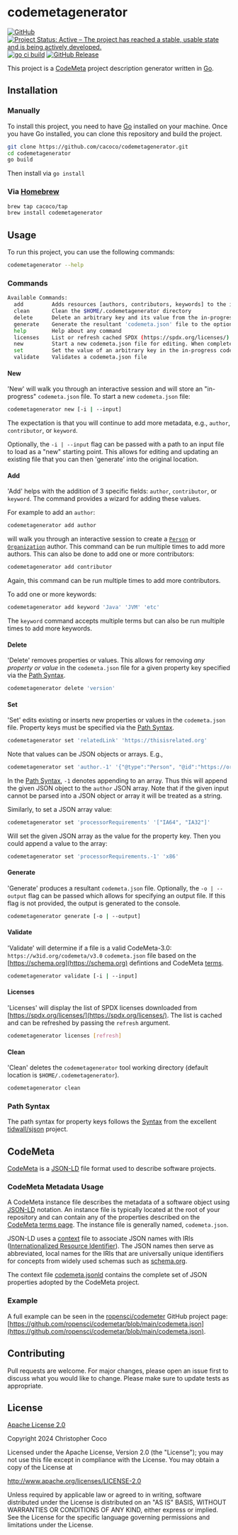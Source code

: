 # codemetagenerator

[![GitHub](https://img.shields.io/github/license/cacoco/codemetagenerator)](https://github.com/cacoco/codemetagenerator/blob/main/LICENSE) [![Project Status: Active – The project has reached a stable, usable state and is being actively developed.](https://www.repostatus.org/badges/latest/active.svg)](https://www.repostatus.org/#active) [![go ci build](https://github.com/cacoco/codemetagenerator/actions/workflows/ci.yaml/badge.svg)](https://github.com/cacoco/codemetagenerator/actions/workflows/ci.yaml) [![GitHub Release](https://img.shields.io/github/release/cacoco/codemetagenerator?style=flat)](https://github.com/cacoco/codemetagenerator/releases/latest)

This project is a [CodeMeta](https://codemeta.github.io/) project description generator written in [Go](https://go.dev/).

## Installation

### Manually
To install this project, you need to have [Go](https://go.dev/) installed on your machine. Once you have Go installed, you can clone this repository and build the project.

```bash
git clone https://github.com/cacoco/codemetagenerator.git
cd codemetagenerator
go build
```

Then install via `go install`

### Via [Homebrew](https://brew.sh/)

```bash
brew tap cacoco/tap
brew install codemetagenerator
```

## Usage
To run this project, you can use the following commands:

```bash 
codemetagenerator --help
```

### Commands
```bash
Available Commands:
  add         Adds resources [authors, contributors, keywords] to the in-progress codemeta.json file
  clean       Clean the $HOME/.codemetagenerator directory
  delete      Delete an arbitrary key and its value from the in-progress codemeta.json file
  generate    Generate the resultant 'codemeta.json' file to the optional output file or to the console
  help        Help about any command
  licenses    List or refresh cached SPDX (https://spdx.org/licenses/) license IDs
  new         Start a new codemeta.json file for editing. When complete, run "codemetagenerator generate" to generate the resultant 'codemeta.json' file
  set         Set the value of an arbitrary key in the in-progress codemeta.json file
  validate    Validates a codemeta.json file
```

#### New
'New' will walk you through an interactive session and will store an "in-progress" `codemeta.json` file. To start a new `codemeta.json` file:

```bash
codemetagenerator new [-i | --input]
```

The expectation is that you will continue to add more metadata, e.g., `author`, `contributor`, or `keyword`. 

Optionally, the `-i | --input` flag can be passed with a path to an input file to load as a "new" starting point. This allows for editing and updating an existing file that you can then 'generate' into the original location.

#### Add
'Add' helps with the addition of 3 specific fields: `author`, `contributor`, or `keyword`. The command provides a wizard for adding these values. 

For example to add an `author`:

```bash
codemetagenerator add author
```

will walk you through an interactive session to create a [`Person`](https://schema.org/Person) or [`Organization`](https://schema.org/Organization) author. This command can be run multiple times to add more authors. This can also be done to add one or more contributors:

```bash
codemetagenerator add contributor
```

Again, this command can be run multiple times to add more contributors.

To add one or more keywords:

```bash
codemetagenerator add keyword 'Java' 'JVM' 'etc'
```

The `keyword` command accepts multiple terms but can also be run multiple times to add more keywords.

#### Delete
'Delete' removes properties or values. This allows for removing *any property or value* in the `codemeta.json` file for a given property key specified via the [Path Syntax](#path-syntax).

```bash
codemetagenerator delete 'version'
```

#### Set
'Set' edits existing or inserts new properties or values in the `codemeta.json` file. Property keys must be specified via the [Path Syntax](#path-syntax).

```bash
codemetagenerator set 'relatedLink' 'https://thisisrelated.org'
```

Note that values can be JSON objects or arrays. E.g., 

```bash
codemetagenerator set 'author.-1' '{"@type":"Person", "@id":"https://orcid.org/0000-0000-1642-999Y", "givenName":"Alice", "familyName":"Smith", "email":"asmith@person.org"}'
```

In the [Path Syntax](#path-syntax), `-1` denotes appending to an array. Thus this will append the given JSON object to the `author` JSON array. Note that if the given input cannot be parsed into a JSON object or array it will be treated as a string.

Similarly, to set a JSON array value: 

```bash
codemetagenerator set 'processorRequirements' '["IA64", "IA32"]'
```

Will set the given JSON array as the value for the property key. Then you could append a value to the array:

```bash
codemetagenerator set 'processorRequirements.-1' 'x86'  
```

#### Generate
'Generate' produces a resultant `codemeta.json` file. Optionally, the `-o | --output` flag can be passed which allows for specifying an output file. If this flag is not provided, the output is generated to the console.

```bash
codemetagenerator generate [-o | --output]
```

#### Validate
'Validate' will determine if a file is a valid CodeMeta-3.0: `https://w3id.org/codemeta/v3.0` `codemeta.json` file based on the [https://schema.org](https://schema.org) defintions and CodeMeta [terms](https://codemeta.github.io/terms/).

```bash
codemetagenerator validate [-i | --input]
```

#### Licenses
'Licenses' will display the list of SPDX licenses downloaded from [https://spdx.org/licenses/](https://spdx.org/licenses/). The list is cached and can be refreshed by passing the `refresh` argument.

```bash
codemetagenerator licenses [refresh]
```

#### Clean
'Clean' deletes the `codemetagenerator` tool working directory (default location is `$HOME/.codemetagenerator`).

```bash
codemetagenerator clean
```

### Path Syntax
The path syntax for property keys follows the [Syntax](https://github.com/tidwall/sjson?tab=readme-ov-file#path-syntax) from the excellent [tidwall/sjson](https://github.com/tidwall/sjson) project.


## CodeMeta
[CodeMeta](https://codemeta.github.io) is a [JSON-LD](https://json-ld.org/) file format used to describe software projects.

### CodeMeta Metadata Usage

A CodeMeta instance file describes the metadata of a software object using [JSON-LD](https://json-ld.org/) notation. An instance file is typically located at the root of your repository and can contain any of the properties described on the [CodeMeta terms page](https://codemeta.github.io/terms/). The instance file is generally named, `codemeta.json`.

JSON-LD uses a [context](https://niem.github.io/json/reference/json-ld/context/) file to associate JSON names with IRIs ([Internationalized Resource Identifier](https://en.wikipedia.org/wiki/Internationalized_Resource_Identifier)). The JSON names then serve as abbreviated, local names for the IRIs that are universally unique identifiers for concepts from widely used schemas such as [schema.org](https://schema.org/). 

The context file [codemeta.jsonld](https://raw.githubusercontent.com/codemeta/codemeta/master/codemeta.jsonld) contains the complete set of JSON properties adopted by the CodeMeta project.

### Example

A full example can be seen in the [ropensci/codemeter](https://github.com/ropensci/codemetar) GitHub project page: [https://github.com/ropensci/codemetar/blob/main/codemeta.json](https://github.com/ropensci/codemetar/blob/main/codemeta.json).

## Contributing
Pull requests are welcome. For major changes, please open an issue first to discuss what you would like to change. Please make sure to update tests as appropriate.

## License
[Apache License 2.0](https://spdx.org/licenses/Apache-2.0.html)

Copyright 2024 Christopher Coco

Licensed under the Apache License, Version 2.0 (the "License"); you may not use this file except in compliance with the License. You may obtain a copy of the License at

http://www.apache.org/licenses/LICENSE-2.0

Unless required by applicable law or agreed to in writing, software distributed under the License is distributed on an "AS IS" BASIS, WITHOUT WARRANTIES OR CONDITIONS OF ANY KIND, either express or implied. See the License for the specific language governing permissions and limitations under the License.
